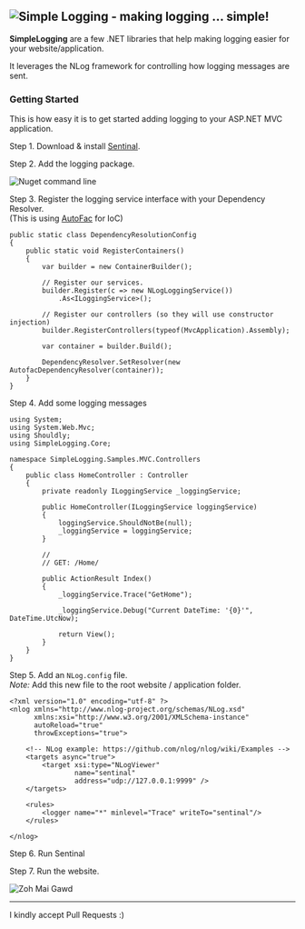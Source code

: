 ![Simple Logging - making logging ... simple!](http://i.imgur.com/GN1tLs6.png)
----
**SimpleLogging** are a few .NET libraries that help making logging easier for your website/application.

It leverages the NLog framework for controlling how logging messages are sent.

### Getting Started

This is how easy it is to get started adding logging to your ASP.NET MVC application.

Step 1. Download & install [Sentinal](http://sentinel.codeplex.com/).

Step 2. Add the logging package.

![Nuget command line](http://i.imgur.com/NcM2Lie.png)

Step 3. Register the logging service interface with your Dependency Resolver.    
(This is using [AutoFac](http://autofac.org/) for IoC)    
```
public static class DependencyResolutionConfig
{
    public static void RegisterContainers()
    {
        var builder = new ContainerBuilder();

        // Register our services.
        builder.Register(c => new NLogLoggingService())
            .As<ILoggingService>();

        // Register our controllers (so they will use constructor injection)
        builder.RegisterControllers(typeof(MvcApplication).Assembly);

        var container = builder.Build();

        DependencyResolver.SetResolver(new AutofacDependencyResolver(container));
    }
}
```
Step 4. Add some logging messages

```
using System;
using System.Web.Mvc;
using Shouldly;
using SimpleLogging.Core;

namespace SimpleLogging.Samples.MVC.Controllers
{
    public class HomeController : Controller
    {
        private readonly ILoggingService _loggingService;

        public HomeController(ILoggingService loggingService)
        {
            loggingService.ShouldNotBe(null);
            _loggingService = loggingService;
        }

        //
        // GET: /Home/

        public ActionResult Index()
        {
            _loggingService.Trace("GetHome");

            _loggingService.Debug("Current DateTime: '{0}'", DateTime.UtcNow);

            return View();
        }
    }
}
```

Step 5. Add an `NLog.config` file.    
*Note:* Add this new file to the root website / application folder.

```
<?xml version="1.0" encoding="utf-8" ?>
<nlog xmlns="http://www.nlog-project.org/schemas/NLog.xsd"
      xmlns:xsi="http://www.w3.org/2001/XMLSchema-instance"
      autoReload="true"
      throwExceptions="true">

    <!-- NLog example: https://github.com/nlog/nlog/wiki/Examples -->
    <targets async="true">
        <target xsi:type="NLogViewer"
                name="sentinal" 
                address="udp://127.0.0.1:9999" />
    </targets>

    <rules>
        <logger name="*" minlevel="Trace" writeTo="sentinal"/>
    </rules>
    
</nlog>
```

Step 6. Run Sentinal

Step 7. Run the website.

![Zoh Mai Gawd](http://i.imgur.com/LNT9ys5.png)

----
I kindly accept Pull Requests :)
